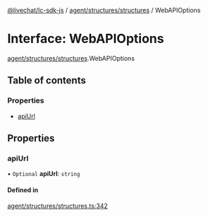 [@livechat/lc-sdk-js](../README.md) / [agent/structures/structures](../modules/agent_structures_structures.md) / WebAPIOptions

# Interface: WebAPIOptions

[agent/structures/structures](../modules/agent_structures_structures.md).WebAPIOptions

## Table of contents

### Properties

- [apiUrl](agent_structures_structures.WebAPIOptions.md#apiurl)

## Properties

### apiUrl

• `Optional` **apiUrl**: `string`

#### Defined in

[agent/structures/structures.ts:342](https://github.com/livechat/lc-sdk-js/blob/25e113d/src/agent/structures/structures.ts#L342)
